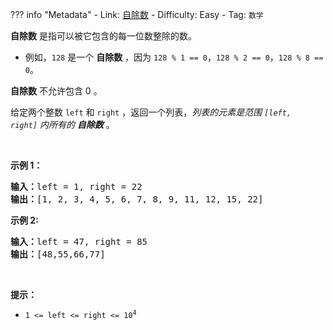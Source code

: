 
??? info "Metadata"
    - Link: [自除数](https://leetcode-cn.com/problems/self-dividing-numbers)
    - Difficulty: Easy
    - Tag: `数学`

<p><strong>自除数</strong><em>&nbsp;</em>是指可以被它包含的每一位数整除的数。</p>

<ul>
	<li>例如，<code>128</code> 是一个 <strong>自除数</strong> ，因为&nbsp;<code>128 % 1 == 0</code>，<code>128 % 2 == 0</code>，<code>128 % 8 == 0</code>。</li>
</ul>

<p><strong>自除数</strong> 不允许包含 0 。</p>

<p>给定两个整数&nbsp;<code>left</code>&nbsp;和&nbsp;<code>right</code> ，返回一个列表，<em>列表的元素是范围&nbsp;<code>[left, right]</code>&nbsp;内所有的 <strong>自除数</strong></em> 。</p>

<p>&nbsp;</p>

<p><strong>示例 1：</strong></p>

<pre>
<strong>输入：</strong>left = 1, right = 22
<strong>输出：</strong>[1, 2, 3, 4, 5, 6, 7, 8, 9, 11, 12, 15, 22]
</pre>

<p><strong>示例 2:</strong></p>

<pre>
<b>输入：</b>left = 47, right = 85
<b>输出：</b>[48,55,66,77]
</pre>

<p>&nbsp;</p>

<p><strong>提示：</strong></p>

<ul>
	<li><code>1 &lt;= left &lt;= right &lt;= 10<sup>4</sup></code></li>
</ul>
